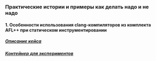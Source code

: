 ### Практические истории и примеры как делать надо и не надо

#### 1. Особенности использования clang-компиляторов из комплекта AFL++ при статическом инструментировании
##### [Описание кейса](FAQ_1_gcc.md)
##### [Контейнер для экспериментов](Dockerfile_FAQ_1_gcc.txt)

